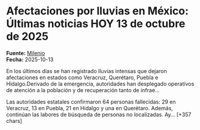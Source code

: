 # Afectaciones por lluvias en México: Últimas noticias HOY 13 de octubre de 2025

**Fuente:** [Milenio](https://www.milenio.com/estados/afectaciones-por-lluvias-mexico-hoy-13-octubre-2025-noticias-en-vivo)  
**Fecha:** 2025-10-13

En los últimos días se han registrado lluvias intensas que dejaron afectaciones en estados como Veracruz, Querétaro, Puebla e Hidalgo.Derivado de la emergencia, autoridades han desplegado operativos de atención a la población y de recuperación tanto de infrae…

Las autoridades estatales confirmaron 64 personas fallecidas: 29 en Veracruz, 13 en Puebla, 21 en Hidalgo y una en Querétaro. Además, continúan las labores de búsqueda de personas no localizadas.
Ay… [+357 chars]
